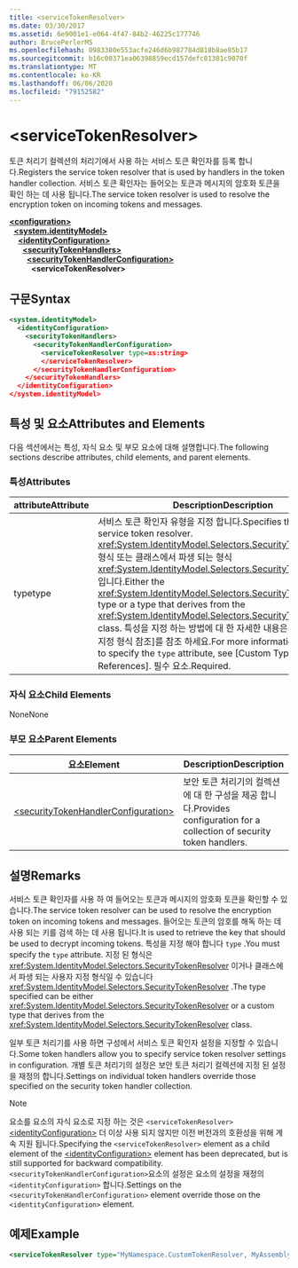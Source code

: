 ```yaml
---
title: <serviceTokenResolver>
ms.date: 03/30/2017
ms.assetid: 6e9001e1-e064-4f47-84b2-46225c177746
author: BrucePerlerMS
ms.openlocfilehash: 0983380e553acfe246d6b987784d818b8ae85b17
ms.sourcegitcommit: b16c00371ea06398859ecd157defc81301c9070f
ms.translationtype: MT
ms.contentlocale: ko-KR
ms.lasthandoff: 06/06/2020
ms.locfileid: "79152582"
---
```

# \<serviceTokenResolver>
<span data-ttu-id="491dd-101">토큰 처리기 컬렉션의 처리기에서 사용 하는 서비스 토큰 확인자를 등록 합니다.</span><span class="sxs-lookup"><span data-stu-id="491dd-101">Registers the service token resolver that is used by handlers in the token handler collection.</span></span> <span data-ttu-id="491dd-102">서비스 토큰 확인자는 들어오는 토큰과 메시지의 암호화 토큰을 확인 하는 데 사용 됩니다.</span><span class="sxs-lookup"><span data-stu-id="491dd-102">The service token resolver is used to resolve the encryption token on incoming tokens and messages.</span></span>  
  
[**\<configuration>**](../configuration-element.md)\
&nbsp;&nbsp;[**\<system.identityModel>**](system-identitymodel.md)\
&nbsp;&nbsp;&nbsp;&nbsp;[**\<identityConfiguration>**](identityconfiguration.md)\
&nbsp;&nbsp;&nbsp;&nbsp;&nbsp;&nbsp;[**\<securityTokenHandlers>**](securitytokenhandlers.md)\
&nbsp;&nbsp;&nbsp;&nbsp;&nbsp;&nbsp;&nbsp;&nbsp;[**\<securityTokenHandlerConfiguration>**](securitytokenhandlerconfiguration.md)\
&nbsp;&nbsp;&nbsp;&nbsp;&nbsp;&nbsp;&nbsp;&nbsp;&nbsp;&nbsp;**\<serviceTokenResolver>**  
  
## <a name="syntax"></a><span data-ttu-id="491dd-103">구문</span><span class="sxs-lookup"><span data-stu-id="491dd-103">Syntax</span></span>  
  
```xml  
<system.identityModel>  
  <identityConfiguration>  
    <securityTokenHandlers>  
      <securityTokenHandlerConfiguration>  
        <serviceTokenResolver type=xs:string>  
        </serviceTokenResolver>  
      </securityTokenHandlerConfiguration>  
    </securityTokenHandlers>  
  </identityConfiguration>  
</system.identityModel>  
```  
  
## <a name="attributes-and-elements"></a><span data-ttu-id="491dd-104">특성 및 요소</span><span class="sxs-lookup"><span data-stu-id="491dd-104">Attributes and Elements</span></span>  
 <span data-ttu-id="491dd-105">다음 섹션에서는 특성, 자식 요소 및 부모 요소에 대해 설명합니다.</span><span class="sxs-lookup"><span data-stu-id="491dd-105">The following sections describe attributes, child elements, and parent elements.</span></span>  
  
### <a name="attributes"></a><span data-ttu-id="491dd-106">특성</span><span class="sxs-lookup"><span data-stu-id="491dd-106">Attributes</span></span>  
  
|<span data-ttu-id="491dd-107">attribute</span><span class="sxs-lookup"><span data-stu-id="491dd-107">Attribute</span></span>|<span data-ttu-id="491dd-108">Description</span><span class="sxs-lookup"><span data-stu-id="491dd-108">Description</span></span>|  
|---------------|-----------------|  
|<span data-ttu-id="491dd-109">type</span><span class="sxs-lookup"><span data-stu-id="491dd-109">type</span></span>|<span data-ttu-id="491dd-110">서비스 토큰 확인자 유형을 지정 합니다.</span><span class="sxs-lookup"><span data-stu-id="491dd-110">Specifies the type of the service token resolver.</span></span> <span data-ttu-id="491dd-111"><xref:System.IdentityModel.Selectors.SecurityTokenResolver>형식 또는 클래스에서 파생 되는 형식 <xref:System.IdentityModel.Selectors.SecurityTokenResolver> 입니다.</span><span class="sxs-lookup"><span data-stu-id="491dd-111">Either the <xref:System.IdentityModel.Selectors.SecurityTokenResolver> type or a type that derives from the <xref:System.IdentityModel.Selectors.SecurityTokenResolver> class.</span></span> <span data-ttu-id="491dd-112">특성을 지정 하는 방법에 대 한 자세한 내용은 `type` [사용자 지정 형식 참조]를 참조 하세요.</span><span class="sxs-lookup"><span data-stu-id="491dd-112">For more information about how to specify the `type` attribute, see [Custom Type References].</span></span> <span data-ttu-id="491dd-113">필수 요소.</span><span class="sxs-lookup"><span data-stu-id="491dd-113">Required.</span></span>|  
  
### <a name="child-elements"></a><span data-ttu-id="491dd-114">자식 요소</span><span class="sxs-lookup"><span data-stu-id="491dd-114">Child Elements</span></span>  
 <span data-ttu-id="491dd-115">None</span><span class="sxs-lookup"><span data-stu-id="491dd-115">None</span></span>  
  
### <a name="parent-elements"></a><span data-ttu-id="491dd-116">부모 요소</span><span class="sxs-lookup"><span data-stu-id="491dd-116">Parent Elements</span></span>  
  
|<span data-ttu-id="491dd-117">요소</span><span class="sxs-lookup"><span data-stu-id="491dd-117">Element</span></span>|<span data-ttu-id="491dd-118">Description</span><span class="sxs-lookup"><span data-stu-id="491dd-118">Description</span></span>|  
|-------------|-----------------|  
|[\<securityTokenHandlerConfiguration>](securitytokenhandlerconfiguration.md)|<span data-ttu-id="491dd-119">보안 토큰 처리기의 컬렉션에 대 한 구성을 제공 합니다.</span><span class="sxs-lookup"><span data-stu-id="491dd-119">Provides configuration for a collection of security token handlers.</span></span>|  
  
## <a name="remarks"></a><span data-ttu-id="491dd-120">설명</span><span class="sxs-lookup"><span data-stu-id="491dd-120">Remarks</span></span>  
 <span data-ttu-id="491dd-121">서비스 토큰 확인자를 사용 하 여 들어오는 토큰과 메시지의 암호화 토큰을 확인할 수 있습니다.</span><span class="sxs-lookup"><span data-stu-id="491dd-121">The service token resolver can be used to resolve the encryption token on incoming tokens and messages.</span></span> <span data-ttu-id="491dd-122">들어오는 토큰의 암호를 해독 하는 데 사용 되는 키를 검색 하는 데 사용 됩니다.</span><span class="sxs-lookup"><span data-stu-id="491dd-122">It is used to retrieve the key that should be used to decrypt incoming tokens.</span></span> <span data-ttu-id="491dd-123">특성을 지정 해야 합니다 `type` .</span><span class="sxs-lookup"><span data-stu-id="491dd-123">You must specify the `type` attribute.</span></span> <span data-ttu-id="491dd-124">지정 된 형식은 <xref:System.IdentityModel.Selectors.SecurityTokenResolver> 이거나 클래스에서 파생 되는 사용자 지정 형식일 수 있습니다 <xref:System.IdentityModel.Selectors.SecurityTokenResolver> .</span><span class="sxs-lookup"><span data-stu-id="491dd-124">The type specified can be either <xref:System.IdentityModel.Selectors.SecurityTokenResolver> or a custom type that derives from the <xref:System.IdentityModel.Selectors.SecurityTokenResolver> class.</span></span>  
  
 <span data-ttu-id="491dd-125">일부 토큰 처리기를 사용 하면 구성에서 서비스 토큰 확인자 설정을 지정할 수 있습니다.</span><span class="sxs-lookup"><span data-stu-id="491dd-125">Some token handlers allow you to specify service token resolver settings in configuration.</span></span> <span data-ttu-id="491dd-126">개별 토큰 처리기의 설정은 보안 토큰 처리기 컬렉션에 지정 된 설정을 재정의 합니다.</span><span class="sxs-lookup"><span data-stu-id="491dd-126">Settings on individual token handlers override those specified on the security token handler collection.</span></span>  
  
> [!NOTE]
> <span data-ttu-id="491dd-127">요소를 요소의 자식 요소로 지정 하는 것은 `<serviceTokenResolver>` [\<identityConfiguration>](identityconfiguration.md) 더 이상 사용 되지 않지만 이전 버전과의 호환성을 위해 계속 지원 됩니다.</span><span class="sxs-lookup"><span data-stu-id="491dd-127">Specifying the `<serviceTokenResolver>` element as a child element of the [\<identityConfiguration>](identityconfiguration.md) element has been deprecated, but is still supported for backward compatibility.</span></span> <span data-ttu-id="491dd-128">`<securityTokenHandlerConfiguration>`요소의 설정은 요소의 설정을 재정의 `<identityConfiguration>` 합니다.</span><span class="sxs-lookup"><span data-stu-id="491dd-128">Settings on the `<securityTokenHandlerConfiguration>` element override those on the `<identityConfiguration>` element.</span></span>  
  
## <a name="example"></a><span data-ttu-id="491dd-129">예제</span><span class="sxs-lookup"><span data-stu-id="491dd-129">Example</span></span>  
  
```xml  
<serviceTokenResolver type="MyNamespace.CustomTokenResolver, MyAssembly" />  
```
